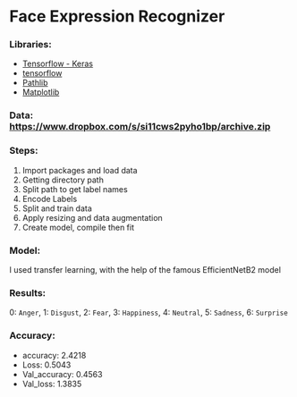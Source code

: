 # Face Expression Recognizer

### Libraries: 
- [Tensorflow - Keras](https://www.tensorflow.org/api_docs/python/tf/keras)
- [tensorflow](https://www.tensorflow.org/)
- [Pathlib](https://docs.python.org/3/library/pathlib.html)
- [Matplotlib](https://matplotlib.org/)

### Data: https://www.dropbox.com/s/si11cws2pyho1bp/archive.zip

### Steps:
1. Import packages and load data
2. Getting directory path 
3. Split path to get label names
4. Encode Labels
5. Split and train data
6. Apply resizing and data augmentation
6. Create model, compile then fit

### Model:
I used transfer learning, with the help of the famous EfficientNetB2 model

### Results:
0: `Anger`, 1: `Disgust`, 2: `Fear`, 3: `Happiness`, 4: `Neutral`, 5: `Sadness`, 6: `Surprise`

### Accuracy:
- accuracy: 2.4218 
- Loss: 0.5043 
- Val_accuracy: 0.4563
- Val_loss: 1.3835
